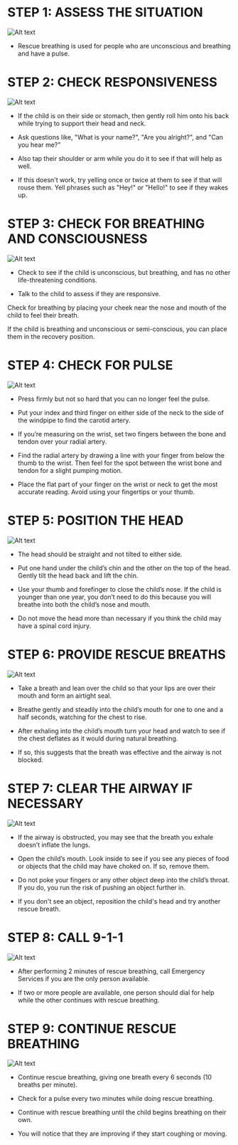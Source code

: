 # STEP 1: ASSESS THE SITUATION
![Alt text](/Images/AdultShock/adultShock9.jpg)

- Rescue breathing is used for people who are unconscious and breathing and have a pulse.

# STEP 2: CHECK RESPONSIVENESS

![Alt text](/Images/ChildRescueBreathing/childRescueBreathing2.jpg)

- If the child is on their side or stomach, then gently roll him onto his back while trying to support their head and neck.

- Ask questions like, "What is your name?", "Are you alright?", and "Can you hear me?"

- Also tap their shoulder or arm while you do it to see if that will help as well.

- If this doesn't work, try yelling once or twice at them to see if that will rouse them. Yell phrases such as "Hey!" or "Hello!" to see if they wakes up.

# STEP 3: CHECK FOR BREATHING AND CONSCIOUSNESS

![Alt text](/Images/ChildRescueBreathing/childRescueBreathing3.jpg)

- Check to see if the child is unconscious, but breathing, and has no other life-threatening conditions.

- Talk to the child to assess if they are responsive.

Check for breathing by placing your cheek near the nose and mouth of the child to feel their breath.

If the child is breathing and unconscious or semi-conscious, you can place them in the recovery position.
 
# STEP 4: CHECK FOR PULSE

![Alt text](/Images/AdultShock/adultShock7.jpg)

- Press firmly but not so hard that you can no longer feel the pulse.

- Put your index and third finger on either side of the neck to the side of the  windpipe to find the carotid artery.

- If you’re measuring on the wrist, set two fingers between the bone and tendon over your radial artery.

- Find the radial artery by drawing a line with your finger from below the thumb to the wrist. Then feel for the spot between the wrist bone and tendon for a slight pumping motion.

- Place the flat part of your finger on the wrist or neck to get the most accurate reading. Avoid using your fingertips or your thumb.

# STEP 5: POSITION THE HEAD

![Alt text](/Images/ChildRescueBreathing/childRescueBreathing3.jpg)

- The head should be straight and not tilted to either side.

- Put one hand under the child’s chin and the other on the top of the head. Gently tilt the head back and lift the chin.

- Use your thumb and forefinger to close the child’s nose. If the child is younger than one year, you don’t need to do this because you will breathe into both the child’s nose and mouth.

- Do not move the head more than necessary if you think the child may have a spinal cord injury.

# STEP 6: PROVIDE RESCUE BREATHS

![Alt text](/Images/ChildRescueBreathing/childRescueBreathing4.jpg)

- Take a breath and lean over the child so that your lips are over their mouth and form an airtight seal.

- Breathe gently and steadily into the child’s mouth for one to one and a half seconds, watching for the chest to rise.

- After exhaling into the child’s mouth turn your head and watch to see if the chest deflates as it would during natural breathing.

- If so, this suggests that the breath was effective and the airway is not blocked.

# STEP 7: CLEAR THE AIRWAY IF NECESSARY

![Alt text](/Images/ChildRescueBreathing/childRescueBreathing4.jpg)

- If the airway is obstructed, you may see that the breath you exhale doesn’t inflate the lungs.

- Open the child’s mouth. Look inside to see if you see any pieces of food or objects that the child may have choked on. If so, remove them.

- Do not poke your fingers or any other object deep into the child’s throat. If you do, you run the risk of pushing an object further in.

- If you don't see an object, reposition the child's head and try another rescue breath. 

# STEP 8: CALL 9-1-1

![Alt text](/Images/AdultCPR/adultCPR2.jpg)

- After performing 2 minutes of rescue breathing, call Emergency Services if you are the only person available.

- If two or more people are available, one person should dial for help while the other continues with rescue breathing.

# STEP 9: CONTINUE RESCUE BREATHING

![Alt text](/Images/ChildRescueBreathing/childRescueBreathing6.jpg)

- Continue rescue breathing, giving one breath every 6 seconds (10 breaths per minute).

- Check for a pulse every two minutes while doing rescue breathing. 

- Continue with rescue breathing until the child begins breathing on their own. 

- You will notice that they are improving if they start coughing or moving.
